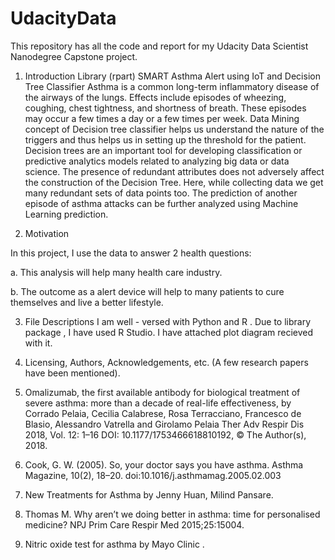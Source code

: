 # UdacityData

This repository has all the code and report for my Udacity Data Scientist Nanodegree Capstone project.


1. Introduction
Library (rpart)
SMART Asthma Alert using IoT and Decision Tree Classifier
Asthma is a common long-term inflammatory disease of the airways of the lungs.
Effects include episodes of wheezing, coughing, chest tightness, and shortness of breath.
These episodes may occur a few times a day or a few times per week.
Data Mining concept of Decision tree classifier helps us understand the nature of the triggers and 
thus helps us in setting up the threshold for the patient. 
Decision trees are an important tool for developing classification or predictive analytics models related to analyzing big data or
data science.
The presence of redundant attributes does not adversely affect the construction of the Decision Tree. 
Here, while collecting data we get many redundant sets of data points too. 
The prediction of another episode of asthma attacks can be further analyzed using Machine Learning prediction.

2. Motivation

In this project, I use the data to answer 2 health questions:

a. This analysis will help many health care industry.

b. The outcome as a alert device will help to many patients to cure themselves and live a better lifestyle.


3. File Descriptions
I am well - versed with Python and R . Due to library package , I have used R Studio. I have attached plot diagram recieved with it.

4.  Licensing, Authors, Acknowledgements, etc.
(A few research papers have been mentioned).

1. Omalizumab, the first available antibody for biological treatment of severe asthma: more than a decade of real-life effectiveness, by Corrado Pelaia, Cecilia Calabrese, Rosa Terracciano, Francesco de Blasio, Alessandro Vatrella and Girolamo Pelaia Ther Adv Respir Dis 2018, Vol. 12: 1–16
DOI: 10.1177/1753466618810192, © The Author(s), 2018.
2. Cook, G. W. (2005). So, your doctor says you have asthma. Asthma Magazine, 10(2), 18–20. doi:10.1016/j.asthmamag.2005.02.003
3. New Treatments for Asthma by Jenny Huan, Milind Pansare.
4. Thomas M. Why aren’t we doing better in asthma: time for personalised medicine? NPJ Prim Care Respir Med 2015;25:15004.
5. Nitric oxide test for asthma by Mayo Clinic .

 

